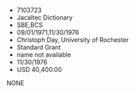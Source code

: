 * 7103723
* Jacaltec Dictionary
* SBE,BCS
* 09/01/1971,11/30/1976
* Christoph Day, University of Rochester
* Standard Grant
*   name not available
* 11/30/1976
* USD 40,400.00

NONE